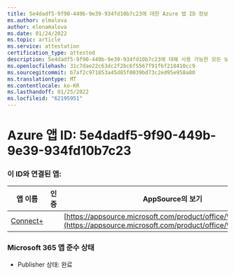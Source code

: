 ```yaml
---
title: 5e4dadf5-9f90-449b-9e39-934fd10b7c23에 대한 Azure 앱 ID 정보
ms.author: elmalova
author: elenamalova
ms.date: 01/24/2022
ms.topic: article
ms.service: attestation
certification_type: attested
description: 5e4dadf5-9f90-449b-9e39-934fd10b7c23에 대해 사용 가능한 모든 보안 및 규정 준수 정보입니다.
ms.openlocfilehash: 31c7dae22c63dc2f2bc6f5567f91f6f218410cc9
ms.sourcegitcommit: b7af2c971853a45d85f0039bd73c2ed95e958a80
ms.translationtype: MT
ms.contentlocale: ko-KR
ms.lasthandoff: 01/25/2022
ms.locfileid: "62195951"
---
```

# <a name="azure-app-id-5e4dadf5-9f90-449b-9e39-934fd10b7c23"></a>Azure 앱 ID: 5e4dadf5-9f90-449b-9e39-934fd10b7c23


### <a name="apps-associated-with-this-id"></a>이 ID와 연결된 앱:
| **앱 이름** | **인증** | **AppSource의 보기** |
|--------------|---------------|-----------------------|
| [Connect+](https://docs.microsoft.com/microsoft-365-app-certification/forward/WA200002611) |  | [https://appsource.microsoft.com/product/office/WA200002611](https://appsource.microsoft.com/product/office/WA200002611) |

### <a name="microsoft-365-app-compliance-status"></a>Microsoft 365 앱 준수 상태
- Publisher 상태: 완료
